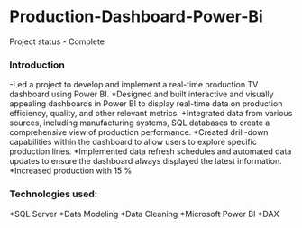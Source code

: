 # Production-Dashboard-Power-Bi

Project status - Complete

### **Introduction**

-Led a project to develop and implement a real-time production TV dashboard using Power BI. 
*Designed and built interactive and visually appealing dashboards in Power BI to display real-time data on production efficiency, quality, and other relevant metrics.
+Integrated data from various sources, including manufacturing systems, SQL databases to create a comprehensive view of production performance.
*Created drill-down capabilities within the dashboard to allow users to explore specific production lines.
*Implemented data refresh schedules and automated data updates to ensure the dashboard always displayed the latest information.
*Increased production with 15 % 

### **Technologies used:**
*SQL Server
*Data Modeling
*Data Cleaning 
*Microsoft Power BI
*DAX

